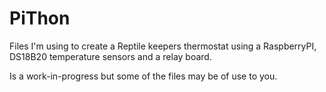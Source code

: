 PiThon
=========
Files I'm using to create a Reptile keepers thermostat using a RaspberryPI, DS18B20 temperature sensors and a relay board.

Is a work-in-progress but some of the files may be of use to you.

